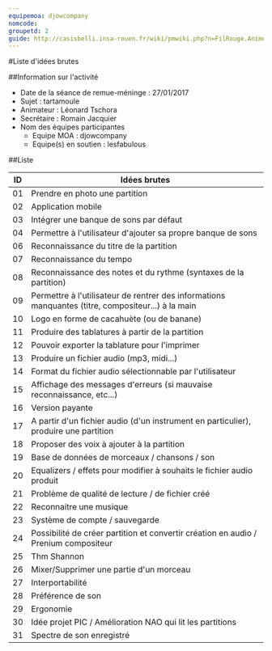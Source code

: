 ```yaml
---
equipemoa: djowcompany
nomcode: 
groupetd: 2
guide: http://casisbelli.insa-rouen.fr/wiki/pmwiki.php?n=FilRouge.AnimerRemueMeninge
---
```


#Liste d'idées brutes

##Information sur l'activité
- Date de la séance de remue-méninge : 27/01/2017
- Sujet : tartamoule
- Animateur : Léonard Tschora
- Secrétaire : Romain Jacquier
- Nom des équipes participantes
  - Equipe MOA : djowcompany
  - Equipe(s) en soutien : lesfabulous

##Liste

| ID 	| Idées brutes 	|
|----	|--------------	|
| 01 	| Prendre en photo une partition       	|
| 02 	| Application mobile      	|
| 03 	| Intégrer une banque de sons par défaut         	|
| 04 	| Permettre à l'utilisateur d'ajouter sa propre banque de sons             	|
| 06  | Reconnaissance du titre de la partition             	|
| 07  | Reconnaissance du tempo             	|
| 08  | Reconnaissance des notes et du rythme (syntaxes de la partition)           	|
| 09  | Permettre à l'utilisateur de rentrer des informations manquantes (titre, compositeur...) à la main             	|
| 10  | Logo en forme de cacahuète (ou de banane)             	|
| 11  | Produire des tablatures à partir de la partition             	|
| 12  | Pouvoir exporter la tablature pour l'imprimer             	|
| 13  | Produire un fichier audio (mp3, midi...)             	|
| 14  | Format du fichier audio sélectionnable par l'utilisateur             	|
| 15  | Affichage des messages d'erreurs (si mauvaise reconnaissance, etc...)             	|
| 16  | Version payante             	|
| 17  | A partir d'un fichier audio (d'un instrument en particulier), produire une partition             	|
| 18  | Proposer des voix à ajouter à la partition             	|
| 19  | Base de données de morceaux / chansons / son             	|
| 20  | Equalizers / effets pour modifier à souhaits le fichier audio produit             	|
| 21 	| Problème de qualité de lecture / de fichier créé    |
| 22 	| Reconnaitre une musique     |
| 23 	| Système de compte / sauvegarde     |
| 24 	| Possibilité de créer partition et convertir création en audio / Prenium compositeur    |
| 25 	| Thm Shannon     |
| 26 	| Mixer/Supprimer une partie d'un morceau     |
| 27 	| Interportabilité     |
| 28 	| Préférence de son     |
| 29 	| Ergonomie     |
| 30 	| Idée projet PIC / Amélioration NAO qui lit les partitions     |
| 31 	| Spectre de son enregistré     |
